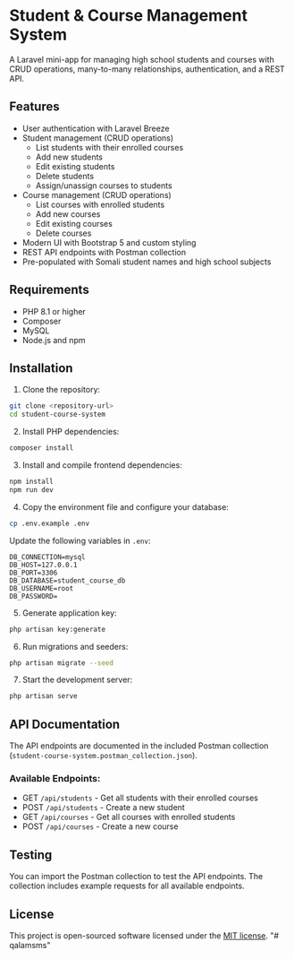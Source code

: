 # Student & Course Management System

A Laravel mini-app for managing high school students and courses with CRUD operations, many-to-many relationships, authentication, and a REST API.

## Features

- User authentication with Laravel Breeze
- Student management (CRUD operations)
  - List students with their enrolled courses
  - Add new students
  - Edit existing students
  - Delete students
  - Assign/unassign courses to students
- Course management (CRUD operations)
  - List courses with enrolled students
  - Add new courses
  - Edit existing courses
  - Delete courses
- Modern UI with Bootstrap 5 and custom styling
- REST API endpoints with Postman collection
- Pre-populated with Somali student names and high school subjects

## Requirements

- PHP 8.1 or higher
- Composer
- MySQL
- Node.js and npm

## Installation

1. Clone the repository:
```bash
git clone <repository-url>
cd student-course-system
```

2. Install PHP dependencies:
```bash
composer install
```

3. Install and compile frontend dependencies:
```bash
npm install
npm run dev
```

4. Copy the environment file and configure your database:
```bash
cp .env.example .env
```

Update the following variables in `.env`:
```
DB_CONNECTION=mysql
DB_HOST=127.0.0.1
DB_PORT=3306
DB_DATABASE=student_course_db
DB_USERNAME=root
DB_PASSWORD=
```

5. Generate application key:
```bash
php artisan key:generate
```

6. Run migrations and seeders:
```bash
php artisan migrate --seed
```

7. Start the development server:
```bash
php artisan serve
```

## API Documentation

The API endpoints are documented in the included Postman collection (`student-course-system.postman_collection.json`).

### Available Endpoints:

- GET `/api/students` - Get all students with their enrolled courses
- POST `/api/students` - Create a new student
- GET `/api/courses` - Get all courses with enrolled students
- POST `/api/courses` - Create a new course

## Testing

You can import the Postman collection to test the API endpoints. The collection includes example requests for all available endpoints.

## License

This project is open-sourced software licensed under the [MIT license](https://opensource.org/licenses/MIT).
"# qalamsms" 
